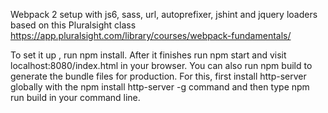 Webpack 2 setup with js6, sass, url, autoprefixer, jshint and jquery loaders based on this Pluralsight class https://app.pluralsight.com/library/courses/webpack-fundamentals/ 

To set it up , run npm install. After it finishes run npm start and visit localhost:8080/index.html in your browser. 
You can also run npm build to generate the bundle files for production. For this, first install http-server globally with the npm install http-server -g command and then type npm run build in your command line. 
